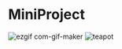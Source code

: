 # MiniProject
![ezgif com-gif-maker](https://user-images.githubusercontent.com/59229663/142220832-51e724df-a141-40ba-9c99-a46ab27a1285.gif)
![teapot](https://user-images.githubusercontent.com/59229663/142220946-817e82cd-b312-4f23-8577-353c38070396.png)
